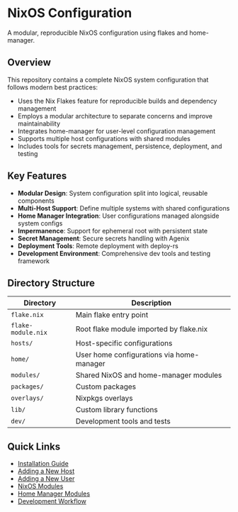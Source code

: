 # NixOS Configuration

A modular, reproducible NixOS configuration using flakes and home-manager.

## Overview

This repository contains a complete NixOS system configuration that follows modern best practices:

- Uses the Nix Flakes feature for reproducible builds and dependency management
- Employs a modular architecture to separate concerns and improve maintainability
- Integrates home-manager for user-level configuration management
- Supports multiple host configurations with shared modules
- Includes tools for secrets management, persistence, deployment, and testing

## Key Features

- **Modular Design**: System configuration split into logical, reusable components
- **Multi-Host Support**: Define multiple systems with shared configurations
- **Home Manager Integration**: User configurations managed alongside system configs
- **Impermanence**: Support for ephemeral root with persistent state
- **Secret Management**: Secure secrets handling with Agenix
- **Deployment Tools**: Remote deployment with deploy-rs
- **Development Environment**: Comprehensive dev tools and testing framework

## Directory Structure

| Directory          | Description                               |
| ------------------ | ----------------------------------------- |
| `flake.nix`        | Main flake entry point                    |
| `flake-module.nix` | Root flake module imported by flake.nix   |
| `hosts/`           | Host-specific configurations              |
| `home/`            | User home configurations via home-manager |
| `modules/`         | Shared NixOS and home-manager modules     |
| `packages/`        | Custom packages                           |
| `overlays/`        | Nixpkgs overlays                          |
| `lib/`             | Custom library functions                  |
| `dev/`             | Development tools and tests               |

## Quick Links

- [Installation Guide](guides/installation.md)
- [Adding a New Host](guides/adding-host.md)
- [Adding a New User](guides/adding-user.md)
- [NixOS Modules](modules/nixos/index.md)
- [Home Manager Modules](modules/home-manager/index.md)
- [Development Workflow](guides/development.md)
